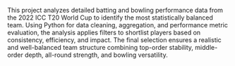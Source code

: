 This project analyzes detailed batting and bowling performance data from the 2022 ICC T20 World Cup to identify the most statistically balanced team. Using Python for data cleaning, aggregation, and performance metric evaluation, the analysis applies filters to shortlist players based on consistency, efficiency, and impact. The final selection ensures a realistic and well-balanced team structure combining top-order stability, middle-order depth, all-round strength, and bowling versatility.

